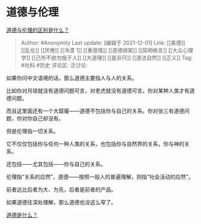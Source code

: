 # 道德与伦理
[道德与伦理的区别是什么？](https://www.zhihu.com/question/19877371/answer/2251182448)

> Author: #Anonymity
> Last update: [编辑于 2021-12-01]
> Link: [[美德]] [[乱伦]] [[厌倦]] [[冷漠 1]] [[重感情]] [[道德绑架]] [[简明格言]] [[大众心理学]] [[己所不欲勿施于人]] [[大道理]] [[是非尺]] [[道法自然]] [[正义]]
> Tag: #社科 #历史
> 评论区:
> 泛讨论:

如果你问中文语境的话，那么道德主要指人与人的关系。

比如你对月球就没有道德问题可言，对老虎就没有道德可言。你对某种人类才有道德问题。

而且这里面还有一个大窟窿——道德不包括你与自己的关系。你对张三有道德问题，你对你自己却没有。

但是伦理指一切关系。

它不仅仅包括你与任何一种人类的关系，也包括你与自然界的关系，你与神的关系。

还包括——尤其包括——你与自己的关系。

伦理指“关系的应然”，道德——按照一般人的普遍理解，则指“社会活动的应然”。

前者远比后者为大、为先，后者是前者的产品。

如果道德往深处理解，那么道德也没这么窄了。

[道德是什么？](https://www.zhihu.com/question/30536604/answer/1867200559)
